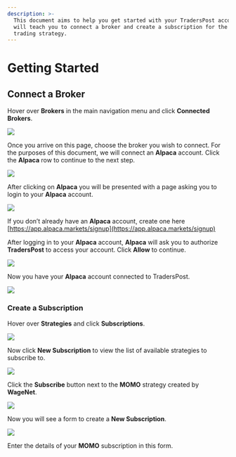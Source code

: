 ```yaml
---
description: >-
  This document aims to help you get started with your TradersPost account. It
  will teach you to connect a broker and create a subscription for the MOMO
  trading strategy.
---
```


# Getting Started

## Connect a Broker

Hover over **Brokers** in the main navigation menu and click **Connected Brokers**.

![](https://traderspost.io/images/docs/getting-started/connected-brokers-nav.png)

Once you arrive on this page, choose the broker you wish to connect. For the purposes of this document, we will connect an **Alpaca** account. Click the **Alpaca** row to continue to the next step.

![](https://traderspost.io/images/docs/getting-started/choose-broker-list.png)

After clicking on **Alpaca** you will be presented with a page asking you to login to your **Alpaca** account.

![](https://traderspost.io/images/docs/getting-started/alpaca-login-screen.png)

If you don’t already have an **Alpaca** account, create one here [https://app.alpaca.markets/signup](https://app.alpaca.markets/signup)

After logging in to your **Alpaca** account, **Alpaca** will ask you to authorize **TradersPost** to access your account. Click **Allow** to continue.

![](https://traderspost.io/images/docs/getting-started/authorize-alpaca-screen.png)

Now you have your **Alpaca** account connected to TradersPost.

![](https://traderspost.io/images/docs/getting-started/edit-broker-screen.png)

### Create a Subscription

Hover over **Strategies** and click **Subscriptions**.

![](https://traderspost.io/images/docs/getting-started/subscriptions-nav.png)

Now click **New Subscription** to view the list of available strategies to subscribe to.

![](https://traderspost.io/images/docs/getting-started/subscriptions-screen.png)

Click the **Subscribe** button next to the **MOMO** strategy created by **WageNet**.

![](https://traderspost.io/images/docs/getting-started/subscribe-strategy.png)

Now you will see a form to create a **New Subscription**.

![](https://traderspost.io/images/docs/getting-started/new-subscription.png)

Enter the details of your **MOMO** subscription in this form.
